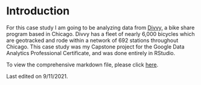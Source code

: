 # Introduction

For this case study I am going to be analyzing data from [Divvy,](https://www.divvybikes.com) a bike share program based in Chicago. Divvy has a fleet of nearly 6,000 bicycles which are geotracked and rode within a network of 692 stations throughout Chicago. This case study was my Capstone project for the Google Data Analytics Professional Certificate, and was done entirely in RStudio.

To view the comprehensive markdown file, please click [here](https://github.com/aaronjoslinwangdu/bike-share-case-study/blob/master/bikeshare-case-study-md.md).

Last edited on 9/11/2021.





